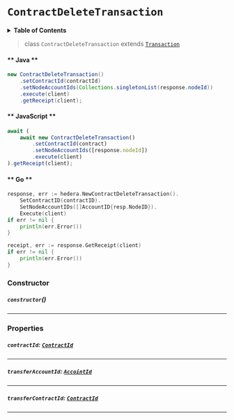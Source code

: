 # `ContractDeleteTransaction`

<details>
<summary><b>Table of Contents</b></summary>

| Item | Java | JavaScript | Go
| - | - | - | - |
| [`ContractId`](#contractid-contractidreferencecontractcontractidmd) | ✅ | ✅ | ✅
| [`TransferAccountId`](#transferaccountid-accointidreferencecryptocurrencyaccountidmd) | ✅ | ✅ | ✅
| [`TransferContractId`](#transfercontractid-contractidreferencecontractcontractidmd) | ✅ | ✅ | ✅
</details>

> class `ContractDeleteTransaction` extends [`Transaction`](reference/Transaction.md)

<!-- tabs:start -->

#### ** Java **

```java
new ContractDeleteTransaction()
    .setContractId(contractId)
    .setNodeAccountIds(Collections.singletonList(response.nodeId))
    .execute(client)
    .getReceipt(client);
```

#### ** JavaScript **

```js
await (
    await new ContractDeleteTransaction()
        .setContractId(contract)
        .setNodeAccountIds([response.nodeId])
        .execute(client)
).getReceipt(client);
```

#### ** Go **

```go
response, err := hedera.NewContractDeleteTransaction().
    SetContractID(contractID).
    SetNodeAccountIDs([]AccountID{resp.NodeID}).
    Execute(client)
if err != nil {
    println(err.Error())
}

receipt, err := response.GetReceipt(client)
if err != nil {
    println(err.Error())
}
```

<!-- tabs:end -->

### Constructor

##### `constructor`()

---

### Properties

##### `contractId`: [`ContractId`](reference/contract/ContractId.md)

---

##### `transferAccountId`: [`AccointId`](reference/cryptocurrency/AccountId.md)

---

##### `transferContractId`: [`ContractId`](reference/contract/ContractId.md)

---
